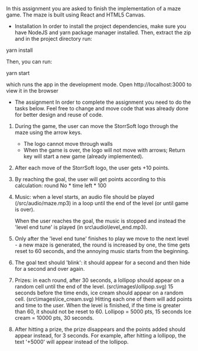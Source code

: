 In this assignment you are asked to finish the implementation of a maze game.
The maze is built using React and HTML5 Canvas.

* Installation
In order to install the project dependencies, make sure you have NodeJS and yarn package manager installed.
Then, extract the zip and in the project directory run:

yarn install

Then, you can run:

yarn start

which runs the app in the development mode.
Open http://localhost:3000 to view it in the browser

* The assignment
In order to complete the assignment you need to do the tasks below.
Feel free to change and move code that was already done for better design and reuse of code.

1. During the game, the user can move the StorrSoft logo through the maze using the arrow keys.
   - The logo cannot move through walls
   - When the game is over, the logo will not move with arrows;
     Return key will start a new game (already implemented).

2. After each move of the StorrSoft logo, the user gets +10 points.

3. By reaching the goal, the user will get points according to this calculation:
    round No * time left * 100

4. Music: when a level starts, an audio file should be played (/src/audio/maze.mp3)
   in a loop until the end of the level (or until game is over).

   When the user reaches the goal, the music is stopped and instead the 'level end tune' is played
   (in src\audio\level_end.mp3).

5. Only after the 'level end tune' finishes to play we move to the next level -
   a new maze is generated, the round is increased by one, the time gets reset to 60 seconds,
   and the annoying music starts from the beginning.

6. The goal text should 'blink': it should appear for a second and then hide for a second and over again.

7. Prizes: in each round, after 30 seconds, a lollipop should appear on a random cell until the end of the level.
    (src\images\lollipop.svg)
    15 seconds before the time ends, ice cream should appear on a random cell. (src\images\ice_cream.svg)
    Hitting each one of them will add points and time to the user.
    When the level is finished, if the time is greater than 60, it should not be reset to 60.
    Lollipop = 5000 pts, 15 seconds
    Ice cream = 10000 pts, 30 seconds.

8. After hitting a prize, the prize disappears and the points added should appear instead, for 3 seconds.
   For example, after hitting a lollipop, the text '+5000' will appear instead of the lollipop.
